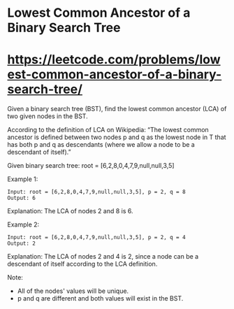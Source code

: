 # Lowest Common Ancestor of a Binary Search Tree

# https://leetcode.com/problems/lowest-common-ancestor-of-a-binary-search-tree/

Given a binary search tree (BST), find the lowest common ancestor (LCA) of two given nodes in the BST.

According to the definition of LCA on Wikipedia: “The lowest common ancestor is defined between two nodes p and q as the lowest node in T that has both p and q as descendants (where we allow a node to be a descendant of itself).”

Given binary search tree:  root = [6,2,8,0,4,7,9,null,null,3,5]
 

Example 1:
```
Input: root = [6,2,8,0,4,7,9,null,null,3,5], p = 2, q = 8
Output: 6

```
Explanation: The LCA of nodes 2 and 8 is 6.

Example 2:
```
Input: root = [6,2,8,0,4,7,9,null,null,3,5], p = 2, q = 4
Output: 2
```
Explanation: The LCA of nodes 2 and 4 is 2, since a node can be a descendant of itself according to the LCA definition.
 

Note:

- All of the nodes' values will be unique.
- p and q are different and both values will exist in the BST.

